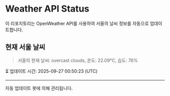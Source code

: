 
# Weather API Status

이 리포지토리는 OpenWeather API를 사용하여 서울의 날씨 정보를 자동으로 업데이트합니다.

## 현재 서울 날씨
> 서울의 현재 날씨: overcast clouds, 온도: 22.09°C, 습도: 76%

⏳ 업데이트 시간: 2025-09-27 00:50:23 (UTC)

---
자동 업데이트 봇에 의해 관리됩니다.
